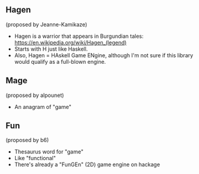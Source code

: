 Hagen
-----

(proposed by Jeanne-Kamikaze)

* Hagen is a warrior that appears in Burgundian tales: https://en.wikipedia.org/wiki/Hagen_(legend)
* Starts with H just like Haskell.
* Also, Hagen = HAskell Game ENgine, although I'm not sure if this library would qualify as a full-blown engine.

Mage
----

(proposed by alpounet)

* An anagram of "game"

Fun
---

(proposed by b6)

* Thesaurus word for "game"
* Like "functional"
* There's already a "FunGEn" (2D) game engine on hackage
